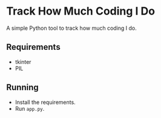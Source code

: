 # Track How Much Coding I Do

A simple Python tool to track how much coding I do.

## Requirements

 - tkinter
 - PIL

## Running

- Install the requirements.
- Run `app.py`.
